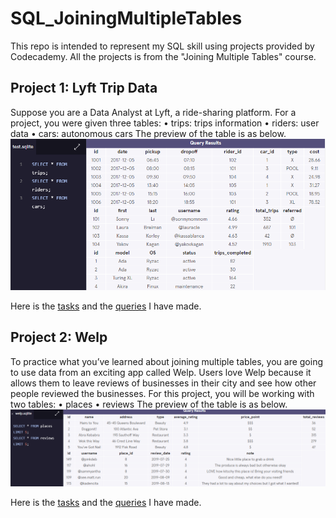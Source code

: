 # SQL_JoiningMultipleTables

This repo is intended to represent my SQL skill using projects provided by Codecademy. All the projects is from the "Joining Multiple Tables" course.

## Project 1: Lyft Trip Data
Suppose you are a Data Analyst at Lyft, a ride-sharing platform. For a project, you were given three tables:
•	trips: trips information
•	riders: user data
•	cars: autonomous cars
The preview of the table is as below.
![n](https://github.com/fafafwzn/SQL_JoiningMultipleTables/blob/main/lyft_database.PNG)

Here is the <a href="https://github.com/fafafwzn/SQL_JoiningMultipleTables/blob/main/tasks1.txt" target="_blank">tasks</a> and the <a href="https://github.com/fafafwzn/SQL_JoiningMultipleTables/blob/main/queries1.txt" target="_blank">queries</a> I have made.

## Project 2: Welp
To practice what you’ve learned about joining multiple tables, you are going to use data from an exciting app called Welp. Users love Welp because it allows them to leave reviews of businesses in their city and see how other people reviewed the businesses.
For this project, you will be working with two tables:
•	places
•	reviews
The preview of the table is as below.
![n](https://github.com/fafafwzn/SQL_JoiningMultipleTables/blob/main/welp_database.PNG)

Here is the <a href="https://github.com/fafafwzn/SQL_JoiningMultipleTables/blob/main/tasks2.txt" target="_blank">tasks</a> and the <a href="https://github.com/fafafwzn/SQL_JoiningMultipleTables/blob/main/queries2.txt" target="_blank">queries</a> I have made.
